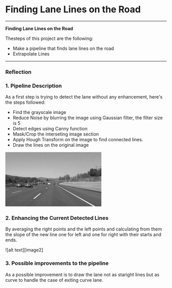 # **Finding Lane Lines on the Road** 
---

**Finding Lane Lines on the Road**

Thesteps of this project are the following:
* Make a pipeline that finds lane lines on the road
* Extrapolate Lines 


[//]: # (Image References)

[image1]: ./examples/grayscale.jpg "Grayscale"
---

### Reflection

### 1. Pipeline Description

As a first step is trying to detect the lane without any enhancement, here's the steps followed:
* Find the grayscale image
* Reduce Noise by blurring the image using Gaussian filter, the filter size is 5
* Detect edges using Canny function
* Mask/Crop the interseting image section
* Apply Hough Transform on the image to find connected lines.
* Draw the lines on the original image

![alt text][image1]


### 2. Enhancing the Current Detected Lines 


By averaging the right points and the left points and
calculating from them the slope of the new line one for left and one 
for right with their starts and ends.

![alt text][image2]

### 3. Possible improvements to the pipeline

As a possible improvement is to draw the lane not as staright lines but as curve 
to handle the case of exiting curve lane.
